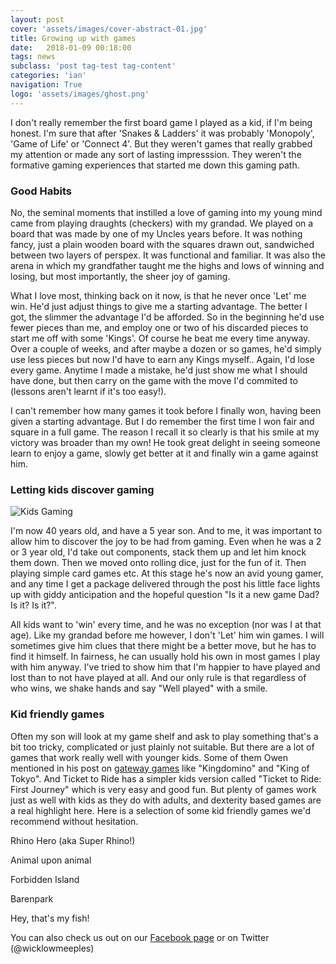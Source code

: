 ```yaml
---
layout: post
cover: 'assets/images/cover-abstract-01.jpg'
title: Growing up with games
date:   2018-01-09 00:18:00
tags: news
subclass: 'post tag-test tag-content'
categories: 'ian'
navigation: True
logo: 'assets/images/ghost.png'
---
```




I don't really remember the first board game I played as a kid, if I'm being honest.  I'm sure that after 'Snakes & Ladders' it was probably 'Monopoly', 'Game of Life' or 'Connect 4'. But they weren't games that really grabbed my attention or made any sort of lasting impresssion.  They weren't the formative gaming experiences that started me down this gaming path.

### Good Habits

No, the seminal moments that instilled a love of gaming into my young mind came from playing draughts (checkers) with my grandad.  We played on a board that was made by one of my Uncles years before.  It was nothing fancy, just a plain wooden board with the squares drawn out, sandwiched between two layers of perspex.  It was functional and familiar.  It was also the arena in which my grandfather taught me the highs and lows of winning and losing, but most importantly, the sheer joy of gaming.

What I love most, thinking back on it now,  is that he never once 'Let' me win.  He'd just adjust things to give me a starting advantage.  The better I got, the slimmer the advantage I'd be afforded.  So in the beginning he'd use fewer pieces than me, and employ one or two of his discarded pieces to start me off with some 'Kings'.  Of course he beat me every time anyway.  Over a couple of weeks, and after maybe a dozen or so games, he'd simply use less pieces but now I'd have to earn any Kings myself.. Again, I'd lose every game.  Anytime I made a mistake, he'd just show me what I should have done, but then carry on the game with the move I'd commited to (lessons aren't learnt if it's too easy!).

I can't remember how many games it took before I finally won, having been given a starting advantage.  But I do remember the first time I won fair and square in a full game.  The reason I recall it so clearly is that his smile at my victory was broader than my own!  He took great delight in seeing someone learn to enjoy a game, slowly get better at it and finally win a game against him.

### Letting kids discover gaming

![Kids Gaming](http://www.wicklowmeeples.com/assets/images/Kids-Gaming.jpg)

I'm now 40 years old, and have a 5 year son.  And to me, it was important to allow him to discover the joy to be had from gaming.  Even when he was a 2 or 3 year old, I'd take out components, stack them up and let him knock them down.  Then we moved onto rolling dice, just for the fun of it.  Then playing simple card games etc.  At this stage he's now an avid young gamer, and any time I get a package delivered through the post his little face lights up with giddy anticipation and the hopeful question "Is it a new game Dad? Is it? Is it?".  

All kids want to 'win' every time, and he was no exception (nor was I at that age).  Like my grandad before me however, I don't 'Let' him win games.  I will sometimes give him clues that there might be a better move, but he has to find it himself.  In fairness, he can usually hold his own in most games I play with him anyway.  I've tried to show him that I'm happier to have played and lost than to not have played at all.  And our only rule is that regardless of who wins, we shake hands and say "Well played" with a smile.

### Kid friendly games

Often my son will look at my game shelf and ask to play something that's a bit too tricky, complicated or just plainly not suitable.  But there are a lot of games that work really well with younger kids.  Some of them Owen mentioned in his post on [gateway games](http://www.wicklowmeeples.com/beyond-monopoly-gateway) like "Kingdomino" and "King of Tokyo".  And Ticket to Ride has a simpler kids version called "Ticket to Ride: First Journey" which is very easy and good fun.  But plenty of games work just as well with kids as they do with adults, and dexterity based games are a real highlight here.  Here is a selection of some kid friendly games we'd recommend without hesitation.

Rhino Hero (aka Super Rhino!)

Animal upon animal

Forbidden Island

Barenpark

Hey, that's my fish!



You can also check us out on our [Facebook page](http://facebook.com/wicklowmeeples) or on Twitter (@wicklowmeeples)

